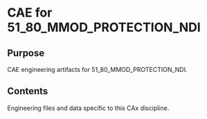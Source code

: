 # CAE for 51_80_MMOD_PROTECTION_NDI

## Purpose
CAE engineering artifacts for 51_80_MMOD_PROTECTION_NDI.

## Contents
Engineering files and data specific to this CAx discipline.
